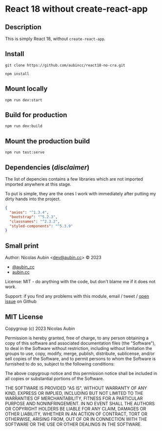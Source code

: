 # React 18 without create-react-app

## Description

This is simply React 18, without `create-react-app`.

## Install

`git clone https://github.com/aubincc/react18-no-cra.git`

`npm install`

## Mount locally

`npm run dev:start`

## Build for production

`npm run dev:build`

## Mount the production build

`npm run test:serve`

## Dependencies (_disclaimer_)

The list of depencies contains a few libraries which are not imported imported anywhere at this stage.

To put is simple, they are the ones I work with immediately after putting my dirty hands into the project.

```json
{
  "axios": "^1.3.4",
  "bootstrap": "^5.2.3",
  "classnames": "^2.3.2",
  "styled-components": "^5.3.9"
}
```

## Small print

Author: Nicolas Aubin &lt;dev@aubin.cc&gt; &copy; 2023

- [@aubin_cc](https://twitter.com/aubin_cc)
- [aubin.cc](https://aubin.cc)

License: MIT - do anything with the code, but don't blame me if it does not work.

Support: if you find any problems with this module, email / tweet /
[open issue](https://github.com/molobox/react18-no-cra/issues) on Github

## MIT License

Copygroup (c) 2023 Nicolas Aubin

Permission is hereby granted, free of charge, to any person
obtaining a copy of this software and associated documentation
files (the "Software"), to deal in the Software without
restriction, including without limitation the groups to use,
copy, modify, merge, publish, distribute, sublicense, and/or sell
copies of the Software, and to permit persons to whom the
Software is furnished to do so, subject to the following
conditions:

The above copygroup notice and this permission notice shall be
included in all copies or substantial portions of the Software.

THE SOFTWARE IS PROVIDED "AS IS", WITHOUT WARRANTY OF ANY KIND,
EXPRESS OR IMPLIED, INCLUDING BUT NOT LIMITED TO THE WARRANTIES
OF MERCHANTABILITY, FITNESS FOR A PARTICULAR PURPOSE AND
NONINFRINGEMENT. IN NO EVENT SHALL THE AUTHORS OR COPYRIGHT
HOLDERS BE LIABLE FOR ANY CLAIM, DAMAGES OR OTHER LIABILITY,
WHETHER IN AN ACTION OF CONTRACT, TORT OR OTHERWISE, ARISING
FROM, OUT OF OR IN CONNECTION WITH THE SOFTWARE OR THE USE OR
OTHER DEALINGS IN THE SOFTWARE.
